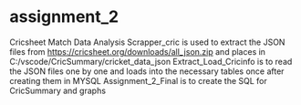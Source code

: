 # assignment_2
Cricsheet Match Data Analysis 
Scrapper_cric is used to extract the JSON files from https://cricsheet.org/downloads/all_json.zip and places in C:/vscode/CricSummary/cricket_data_json
Extract_Load_Cricinfo is to read the JSON files one by one and loads into the necessary tables once after creating them in MYSQL
Assignment_2_Final is to create the SQL for CricSummary and graphs
